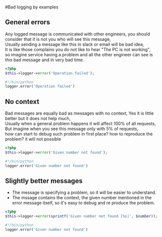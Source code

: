 #Bad logging by examples

## General errors
Any logged message is communicated with other engineers, you should consider that it is not you who will see this message,  
Usually sending a message like this in slack or email will be bad idea,   
It is like those complains you do not like to hear "The PC is not working",   
so imagine service having a problem and all the other engineer can see is this bad message and in very bad time.

``` php tab="PHP"
<?php
$this->logger->error('Operation failed');
```

``` python tab="Python"
#!/bin/python
logger.error('Operation failed')
```

## No context
Bad messages are equally bad as messages with no context, Yes it is little better but it does not help much,  
Usually when a general problem happens it will affect 100% of all requests,   
But imagine when you see this message only with 5% of requests,   
how can start to debug such problem in first place? how to reproduce the problem? it will not possible

``` php tab="PHP"
<?php
$this->logger->error('Given number not found');
```

``` python tab="Python"
#!/bin/python
logger.error('Given number not found')
```


## Slightly better messages

- The message is specifying a problem, so it will be easier to understand.
- The mssage contains the context, the given number mentioned in the error message itself, so it's easy to debug and re produce the problem.

``` php tab="PHP"
<?php
$this->logger->error(sprintf('Given number not found [%s]', $number));
```

``` python tab="Python"
#!/bin/python
logger.error('Given number not found')
```
